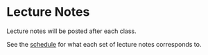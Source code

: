 # Lecture Notes

Lecture notes will be posted after each class.

See the [schedule](https://github.com/jlperona-teaching/ecs154a-winter20/blob/master/syllabus/schedule.csv) for what each set of lecture notes corresponds to.

